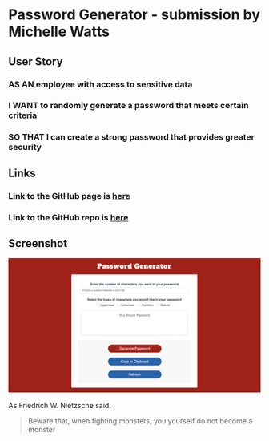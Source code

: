# Password Generator - submission by Michelle Watts

  ## User Story
### **AS AN** employee with access to sensitive data
### **I WANT** to randomly generate a password that meets certain criteria
### **SO THAT I** can create a strong password that provides greater security




  ## Links
### Link to the GitHub page is [here](https://michellewatts20000.github.io/password-generator/)
### Link to the GitHub repo is [here](https://github.com/michellewatts20000/password-generator)




  ## Screenshot
![screenshot of generator](./assets/img/screenshot.png)


As Friedrich W. Nietzsche said:

> Beware that, when fighting monsters,
> you yourself do not become a monster
